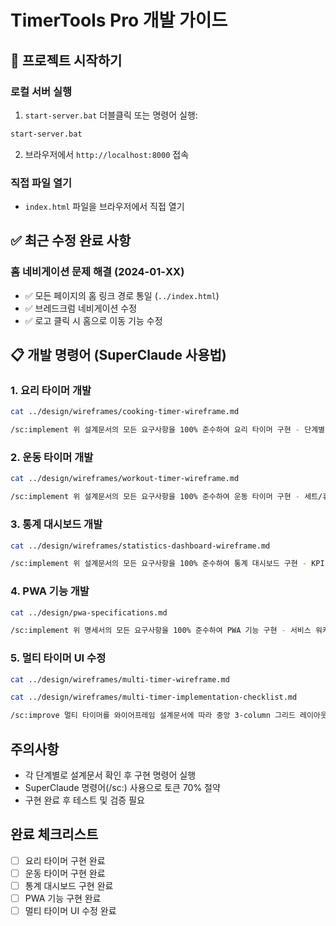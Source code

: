 # TimerTools Pro 개발 가이드

## 🚀 프로젝트 시작하기

### 로컬 서버 실행
1. `start-server.bat` 더블클릭 또는 명령어 실행:
```bash
start-server.bat
```
2. 브라우저에서 `http://localhost:8000` 접속

### 직접 파일 열기
- `index.html` 파일을 브라우저에서 직접 열기

## ✅ 최근 수정 완료 사항

### 홈 네비게이션 문제 해결 (2024-01-XX)
- ✅ 모든 페이지의 홈 링크 경로 통일 (`../index.html`)
- ✅ 브레드크럼 네비게이션 수정
- ✅ 로고 클릭 시 홈으로 이동 기능 수정

## 📋 개발 명령어 (SuperClaude 사용법)

### 1. 요리 타이머 개발
```bash
cat ../design/wireframes/cooking-timer-wireframe.md
```
```bash
/sc:implement 위 설계문서의 모든 요구사항을 100% 준수하여 요리 타이머 구현 - 단계별 요리 프로세스, 온도 알림, 다중 요리 관리, 레시피 연동 기능 포함
```

### 2. 운동 타이머 개발  
```bash
cat ../design/wireframes/workout-timer-wireframe.md
```
```bash
/sc:implement 위 설계문서의 모든 요구사항을 100% 준수하여 운동 타이머 구현 - 세트/휴식 관리, 운동 프로그램 템플릿, 진행률 추적 기능 포함
```

### 3. 통계 대시보드 개발
```bash
cat ../design/wireframes/statistics-dashboard-wireframe.md
```
```bash
/sc:implement 위 설계문서의 모든 요구사항을 100% 준수하여 통계 대시보드 구현 - KPI 카드, 시간대별 차트, 목표 추적, 리포트 생성 기능 포함
```

### 4. PWA 기능 개발
```bash
cat ../design/pwa-specifications.md
```
```bash
/sc:implement 위 명세서의 모든 요구사항을 100% 준수하여 PWA 기능 구현 - 서비스 워커, 매니페스트, 오프라인 기능, 푸시 알림 포함
```

### 5. 멀티 타이머 UI 수정
```bash
cat ../design/wireframes/multi-timer-wireframe.md
```
```bash
cat ../design/wireframes/multi-timer-implementation-checklist.md
```
```bash
/sc:improve 멀티 타이머를 와이어프레임 설계문서에 따라 중앙 3-column 그리드 레이아웃으로 완전 재구현 - 320px 고정 카드, 카테고리별 색상, 원형 타이머 포함
```

## 주의사항
- 각 단계별로 설계문서 확인 후 구현 명령어 실행
- SuperClaude 명령어(/sc:) 사용으로 토큰 70% 절약
- 구현 완료 후 테스트 및 검증 필요

## 완료 체크리스트
- [ ] 요리 타이머 구현 완료
- [ ] 운동 타이머 구현 완료  
- [ ] 통계 대시보드 구현 완료
- [ ] PWA 기능 구현 완료
- [ ] 멀티 타이머 UI 수정 완료
